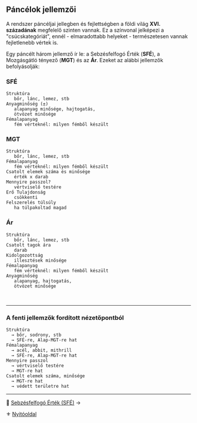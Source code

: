 ## Páncélok jellemzői

A rendszer páncéljai jellegben és fejlettségben a földi világ **XVI. századának** megfelelő szinten vannak. Ez a színvonal jelképezi a "csúcskategóriát", ennél - elmaradottabb helyeket - természetesen vannak fejletlenebb vértek is.

Egy páncélt három jellemző ír le: a Sebzésfelfogó Érték (**SFÉ**), a Mozgásgátló tényező (**MGT**) és az **Ár**. Ezeket az alábbi jellemzők befolyásolják:

### SFÉ

```
Struktúra
   bőr, lánc, lemez, stb
Anyagminőség (±)
   alapanyag minősége, hajtogatás,
   ötvözet minősége
Fémalapanyag
   fém vérteknél: milyen fémből készült
```

###  MGT

```
Struktúra
   bőr, lánc, lemez, stb
Fémalapanyag
   fém vérteknél: milyen fémből készült
Csatolt elemek száma és minősége
   érték x darab
Mennyire passzol?
   vértviselő testére
Erő Tulajdonság
   csökkenti
Felszerelés túlsúly
   ha túlpakoltad magad
```

### Ár

```
Struktúra
   bőr, lánc, lemez, stb
Csatolt tagok ára
   darab
Kidolgozottság
   illesztések minősége
Fémalapanyag
   fém vérteknél: milyen fémből készült
Anyagminőség
   alapanyag, hajtogatás,
   ötvözet minősége
```

<br />

---
### A fenti jellemzők fordított nézetőpontból

```
Struktúra
  → bőr, sodrony, stb
  → SFÉ-re, Alap-MGT-re hat
Fémalapanyag
  → acél, abbit, mithrill
  → SFÉ-re, Alap-MGT-re hat
Mennyire passzol
  → vértviselő testére
  → MGT-re hat
Csatolt elemek száma, minősége
  → MGT-re hat
  → védett területre hat
```

---

🔗 [Sebzésfelfogó Érték (SFÉ)](069_02_SFE.md) →

⚜️ [Nyitóoldal](start.md#6-harcrendszer-%EF%B8%8F)
